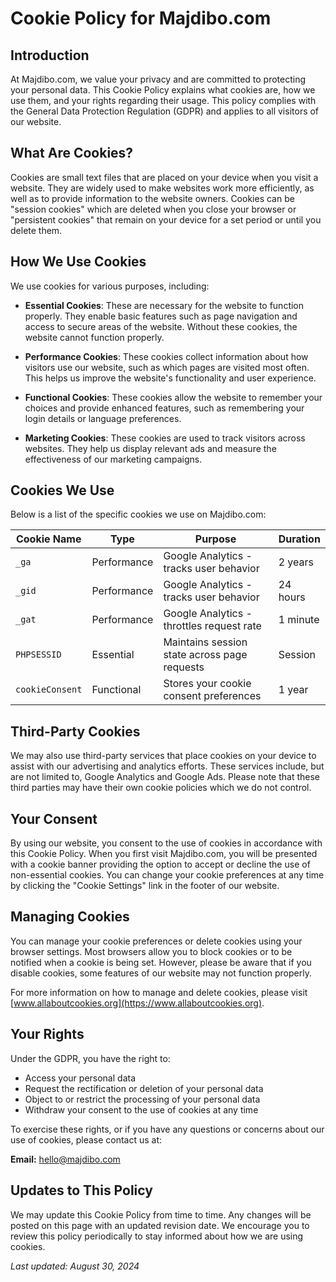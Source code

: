 # Cookie Policy for Majdibo.com

## Introduction

At Majdibo.com, we value your privacy and are committed to protecting your personal data. This Cookie Policy explains what cookies are, how we use them, and your rights regarding their usage. This policy complies with the General Data Protection Regulation (GDPR) and applies to all visitors of our website.

## What Are Cookies?

Cookies are small text files that are placed on your device when you visit a website. They are widely used to make websites work more efficiently, as well as to provide information to the website owners. Cookies can be "session cookies" which are deleted when you close your browser or "persistent cookies" that remain on your device for a set period or until you delete them.

## How We Use Cookies

We use cookies for various purposes, including:

- **Essential Cookies**: These are necessary for the website to function properly. They enable basic features such as page navigation and access to secure areas of the website. Without these cookies, the website cannot function properly.

- **Performance Cookies**: These cookies collect information about how visitors use our website, such as which pages are visited most often. This helps us improve the website's functionality and user experience.

- **Functional Cookies**: These cookies allow the website to remember your choices and provide enhanced features, such as remembering your login details or language preferences.

- **Marketing Cookies**: These cookies are used to track visitors across websites. They help us display relevant ads and measure the effectiveness of our marketing campaigns.

## Cookies We Use

Below is a list of the specific cookies we use on Majdibo.com:

| Cookie Name    | Type              | Purpose                                      | Duration           |
| -------------- | ----------------- | -------------------------------------------- | ------------------ |
| `_ga`          | Performance       | Google Analytics - tracks user behavior      | 2 years            |
| `_gid`         | Performance       | Google Analytics - tracks user behavior      | 24 hours           |
| `_gat`         | Performance       | Google Analytics - throttles request rate    | 1 minute           |
| `PHPSESSID`    | Essential         | Maintains session state across page requests | Session            |
| `cookieConsent`| Functional        | Stores your cookie consent preferences       | 1 year             |

## Third-Party Cookies

We may also use third-party services that place cookies on your device to assist with our advertising and analytics efforts. These services include, but are not limited to, Google Analytics and Google Ads. Please note that these third parties may have their own cookie policies which we do not control.

## Your Consent

By using our website, you consent to the use of cookies in accordance with this Cookie Policy. When you first visit Majdibo.com, you will be presented with a cookie banner providing the option to accept or decline the use of non-essential cookies. You can change your cookie preferences at any time by clicking the "Cookie Settings" link in the footer of our website.

## Managing Cookies

You can manage your cookie preferences or delete cookies using your browser settings. Most browsers allow you to block cookies or to be notified when a cookie is being set. However, please be aware that if you disable cookies, some features of our website may not function properly.

For more information on how to manage and delete cookies, please visit [www.allaboutcookies.org](https://www.allaboutcookies.org).

## Your Rights

Under the GDPR, you have the right to:

- Access your personal data
- Request the rectification or deletion of your personal data
- Object to or restrict the processing of your personal data
- Withdraw your consent to the use of cookies at any time

To exercise these rights, or if you have any questions or concerns about our use of cookies, please contact us at:

**Email:** [hello@majdibo.com](mailto:hello@majdibo.com)

## Updates to This Policy

We may update this Cookie Policy from time to time. Any changes will be posted on this page with an updated revision date. We encourage you to review this policy periodically to stay informed about how we are using cookies.

_Last updated: August 30, 2024_
